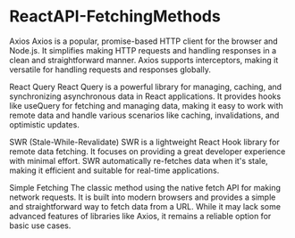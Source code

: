 # ReactAPI-FetchingMethods



Axios
Axios is a popular, promise-based HTTP client for the browser and Node.js. It simplifies making HTTP requests and handling responses in a clean and straightforward manner. Axios supports interceptors, making it versatile for handling requests and responses globally.

React Query
React Query is a powerful library for managing, caching, and synchronizing asynchronous data in React applications. It provides hooks like useQuery for fetching and managing data, making it easy to work with remote data and handle various scenarios like caching, invalidations, and optimistic updates.

SWR (Stale-While-Revalidate)
SWR is a lightweight React Hook library for remote data fetching. It focuses on providing a great developer experience with minimal effort. SWR automatically re-fetches data when it's stale, making it efficient and suitable for real-time applications.

Simple Fetching
The classic method using the native fetch API for making network requests. It is built into modern browsers and provides a simple and straightforward way to fetch data from a URL. While it may lack some advanced features of libraries like Axios, it remains a reliable option for basic use cases.
